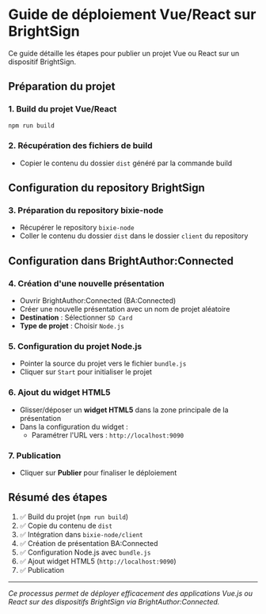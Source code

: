 # Guide de déploiement Vue/React sur BrightSign

Ce guide détaille les étapes pour publier un projet Vue ou React sur un dispositif BrightSign.

## Préparation du projet

### 1. Build du projet Vue/React
```bash
npm run build
```

### 2. Récupération des fichiers de build
- Copier le contenu du dossier `dist` généré par la commande build

## Configuration du repository BrightSign

### 3. Préparation du repository bixie-node
- Récupérer le repository `bixie-node`
- Coller le contenu du dossier `dist` dans le dossier `client` du repository

## Configuration dans BrightAuthor:Connected

### 4. Création d'une nouvelle présentation
- Ouvrir BrightAuthor:Connected (BA:Connected)
- Créer une nouvelle présentation avec un nom de projet aléatoire
- **Destination** : Sélectionner `SD Card`
- **Type de projet** : Choisir `Node.js`

### 5. Configuration du projet Node.js
- Pointer la source du projet vers le fichier `bundle.js`
- Cliquer sur `Start` pour initialiser le projet

### 6. Ajout du widget HTML5
- Glisser/déposer un **widget HTML5** dans la zone principale de la présentation
- Dans la configuration du widget :
  - Paramétrer l'URL vers : `http://localhost:9090`

### 7. Publication
- Cliquer sur **Publier** pour finaliser le déploiement

## Résumé des étapes

1. ✅ Build du projet (`npm run build`)
2. ✅ Copie du contenu de `dist`
3. ✅ Intégration dans `bixie-node/client`
4. ✅ Création de présentation BA:Connected
5. ✅ Configuration Node.js avec `bundle.js`
6. ✅ Ajout widget HTML5 (`http://localhost:9090`)
7. ✅ Publication

---

*Ce processus permet de déployer efficacement des applications Vue.js ou React sur des dispositifs BrightSign via BrightAuthor:Connected.*
